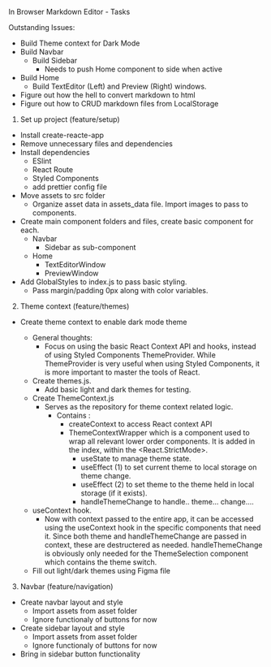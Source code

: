 In Browser Markdown Editor - Tasks

Outstanding Issues:

- Build Theme context for Dark Mode
- Build Navbar
  - Build Sidebar
    - Needs to push Home component to side when active
- Build Home
  - Build TextEditor (Left) and Preview (Right) windows.
- Figure out how the hell to convert markdown to html
- Figure out how to CRUD markdown files from LocalStorage

1. Set up project (feature/setup)

- Install create-reacte-app
- Remove unnecessary files and dependencies
- Install dependencies
  - ESlint
  - React Route
  - Styled Components
  - add prettier config file
- Move assets to src folder
  - Organize asset data in assets_data file. Import images to pass to components.
- Create main component folders and files, create basic component for each.
  - Navbar
    - Sidebar as sub-component
  - Home
    - TextEditorWindow
    - PreviewWindow
- Add GlobalStyles to index.js to pass basic styling.
  - Pass margin/padding 0px along with color variables.

2. Theme context (feature/themes)

- Create theme context to enable dark mode theme

  - General thoughts:
    - Focus on using the basic React Context API and hooks, instead of using Styled Components ThemeProvider. While ThemeProvider is very useful when using Styled Components, it is more important to master the tools of React.
  - Create themes.js.
    - Add basic light and dark themes for testing.
  - Create ThemeContext.js
    - Serves as the repository for theme context related logic.
      - Contains :
        - createContext to access React context API
        - ThemeContextWrapper which is a component used to wrap all relevant lower order components. It is added in the index, within the <React.StrictMode>.
          - useState to manage theme state.
          - useEffect (1) to set current theme to local storage on theme change.
          - useEffect (2) to set theme to the theme held in local storage (if it exists).
          - handleThemeChange to handle.. theme... change....
  - useContext hook.
    - Now with context passed to the entire app, it can be accessed using the useContext hook in the specific components that need it. Since both theme and handleThemeChange are passed in context, these are destructered as needed. handleThemeChange is obviously only needed for the ThemeSelection component which contains the theme switch.
  - Fill out light/dark themes using Figma file

3. Navbar (feature/navigation)

- Create navbar layout and style
  - Import assets from asset folder
  - Ignore functionaly of buttons for now
- Create sidebar layout and style
  - Import assets from asset folder
  - Ignore functionaly of buttons for now
- Bring in sidebar button functionality
